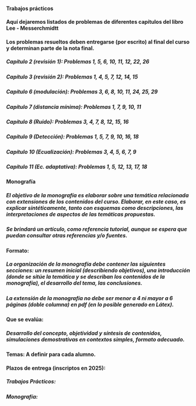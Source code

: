 #### Trabajos prácticos
#### Aquí dejaremos listados de problemas de diferentes capítulos del libro Lee - Messerchmidtt
#### Los problemas resueltos deben entregarse (por escrito) al final del curso y determinan parte de la nota final.
####
##### Capítulo 2 (revisión 1):  Problemas 1, 5, 6, 10, 11, 12, 22, 26
##### Capítulo 3 (revisión 2):  Problemas 1, 4, 5, 7, 12, 14, 15
##### Capítulo 6 (modulación):  Problemas 3, 6, 8, 10, 11, 24, 25, 29
##### Capítulo 7 (distancia mínima): Problemas 1, 7, 9, 10, 11
##### Capítulo 8 (Ruido):       Problemas 3, 4, 7, 8, 12, 15, 16
##### Capítulo 9 (Detección):   Problemas 1, 5, 7, 9, 10, 16, 18
##### Capítulo 10 (Ecualización): Problemas 3, 4, 5, 6, 7, 9
##### Capítulo 11 (Ec. adaptativa): Problemas 1, 5, 12, 13, 17, 18
####
####
#### Monografía
##### El objetivo de la monografía es elaborar sobre una temática relacionada con extensiones de los contenidos del curso. Elaborar, en este caso, es explicar sintéticamente, tanto con esquemas como descripciones, las interpretaciones de aspectos de las temáticas propuestas.  
##### Se brindará un artículo, como referencia tutorial, aunque se espera que puedan consultar otras referencias y/o fuentes.
#####
#### Formato: 
##### La organización de la monografía debe contener las siguientes secciones: un resumen inicial (describiendo objetivos), una introducción (donde se sitúe la temática y se describan los contenidos de la monografía), el desarrollo del tema, las conclusiones.
##### La extensión de la monografía no debe ser menor a 4 ni mayor a 6 páginas (doble columna) en pdf (en lo posible generado en Látex).
#####
#### Que se evalúa: 
##### Desarrollo del concepto, objetividad y síntesis de contenidos, simulaciones demostrativas en contextos simples, formato adecuado.
####
#####
#### Temas: A definir para cada alumno.
####
####
####
#### Plazos de entrega (inscriptos en 2025):
##### Trabajos Prácticos: 
##### Monografía: 
####
